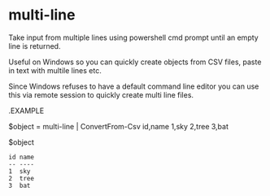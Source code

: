 # multi-line
Take input from multiple lines using powershell cmd prompt until an empty line is returned.

Useful on Windows so you can quickly create objects from CSV files,  paste in text with multile lines etc.

Since Windows refuses to have a default command line editor you can use this via remote session to quickly create multi line files.

.EXAMPLE

 $object = multi-line | ConvertFrom-Csv
 id,name
 1,sky
 2,tree
 3,bat
 
 $object

    id name
    -- ----
    1  sky 
    2  tree
    3  bat
